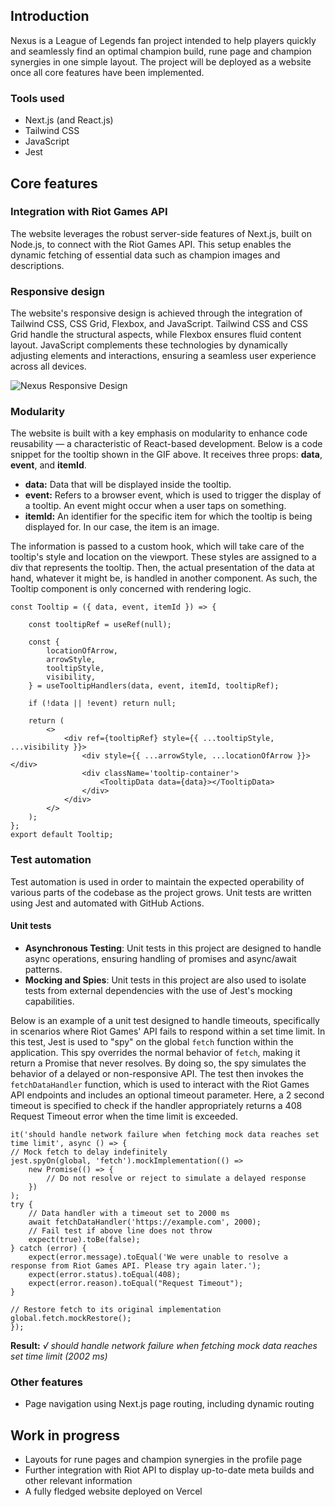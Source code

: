 ## Introduction

Nexus is a League of Legends fan project intended to help players quickly and seamlessly find an optimal champion build, rune page and champion synergies in one simple layout.
The project will be deployed as a website once all core features have been implemented.

### Tools used

- Next.js (and React.js)
- Tailwind CSS
- JavaScript
- Jest

## Core features



### Integration with Riot Games API

The website leverages the robust server-side features of Next.js, built on Node.js, to connect with the Riot Games API. This setup enables the dynamic fetching of essential data such as champion images and descriptions.

### Responsive design

The website's responsive design is achieved through the integration of Tailwind CSS, CSS Grid, Flexbox, and JavaScript. Tailwind CSS and CSS Grid handle the structural aspects, while Flexbox ensures fluid content layout. JavaScript complements these technologies by dynamically adjusting elements and interactions, ensuring a seamless user experience across all devices.

![Nexus Responsive Design](https://i.imgur.com/AIL0kNx.gif)

### Modularity

The website is built with a key emphasis on modularity to enhance code reusability — a characteristic of React-based development. Below is a code snippet for the tooltip shown in the GIF above. It receives three props: **data**, **event**, and **itemId**.

* **data:** Data that will be displayed inside the tooltip.
* **event:** Refers to a browser event, which is used to trigger the display of a tooltip. An event might occur when a user taps on something.
* **itemId:** An identifier for the specific item for which the tooltip is being displayed for. In our case, the item is an image.

The information is passed to a custom hook, which will take care of the tooltip's style and location on the viewport. These styles are assigned to a div that represents the tooltip. Then, the actual presentation of the data at hand, whatever it might be, is handled in another component. As such, the Tooltip component is only concerned with rendering logic.
        
    const Tooltip = ({ data, event, itemId }) => {

        const tooltipRef = useRef(null);

        const {
            locationOfArrow,
            arrowStyle,
            tooltipStyle,
            visibility,
        } = useTooltipHandlers(data, event, itemId, tooltipRef);

        if (!data || !event) return null;

        return (
            <>
                <div ref={tooltipRef} style={{ ...tooltipStyle, ...visibility }}>
                    <div style={{ ...arrowStyle, ...locationOfArrow }}></div>
                    <div className='tooltip-container'>
                        <TooltipData data={data}></TooltipData>
                    </div>
                </div>
            </>
        );
    };
    export default Tooltip;


### Test automation

Test automation is used in order to maintain the expected operability of various parts of the codebase as the project grows. Unit tests are written using Jest and automated with GitHub Actions.

#### Unit tests

- **Asynchronous Testing**: Unit tests in this project are designed to handle async operations, ensuring handling of promises and async/await patterns.
- **Mocking and Spies**: Unit tests in this project are also used to isolate tests from external dependencies with the use of Jest's mocking capabilities.

Below is an example of a unit test designed to handle timeouts, specifically in scenarios where Riot Games' API fails to respond within a set time limit. In this test, Jest is used to "spy" on the global `fetch` function within the application. This spy overrides the normal behavior of `fetch`, making it return a Promise that never resolves. By doing so, the spy simulates the behavior of a delayed or non-responsive API. The test then invokes the `fetchDataHandler` function, which is used to interact with the Riot Games API endpoints and includes an optional timeout parameter. Here, a 2 second timeout is specified to check if the handler appropriately returns a 408 Request Timeout error when the time limit is exceeded.

    it('should handle network failure when fetching mock data reaches set time limit', async () => {
    // Mock fetch to delay indefinitely
    jest.spyOn(global, 'fetch').mockImplementation(() =>
        new Promise(() => {
            // Do not resolve or reject to simulate a delayed response
        })
    );
    try {
        // Data handler with a timeout set to 2000 ms
        await fetchDataHandler('https://example.com', 2000);
        // Fail test if above line does not throw
        expect(true).toBe(false);
    } catch (error) {
        expect(error.message).toEqual('We were unable to resolve a response from Riot Games API. Please try again later.');
        expect(error.status).toEqual(408);
        expect(error.reason).toEqual("Request Timeout");
    }

    // Restore fetch to its original implementation
    global.fetch.mockRestore();
    });

**Result:**
  *√ should handle network failure when fetching mock data reaches set time limit (2002 ms)*
### Other features

- Page navigation using Next.js page routing, including dynamic routing

## Work in progress

- Layouts for rune pages and champion synergies in the profile page
- Further integration with Riot API to display up-to-date meta builds and other relevant information
- A fully fledged website deployed on Vercel
